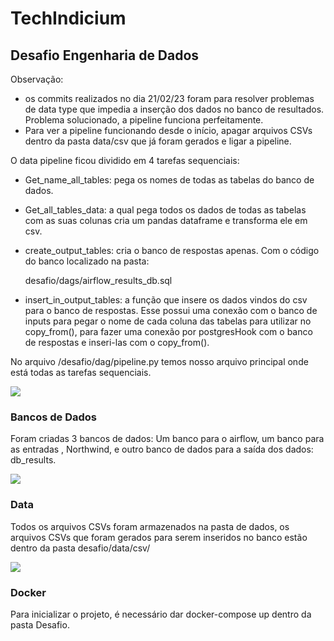 # TechIndicium
<h2>  Desafio Engenharia de Dados </h2> 

Observação: 
  - os commits realizados no dia 21/02/23 foram para resolver problemas de data type que impedia a inserção dos dados no banco de resultados. Problema solucionado, a pipeline funciona perfeitamente.
  - Para ver a pipeline funcionando desde o início, apagar arquivos CSVs dentro da pasta data/csv que já foram gerados e ligar a pipeline.

O data pipeline ficou dividido em 4 tarefas sequenciais: 
  - Get_name_all_tables: pega os nomes de todas as tabelas do banco de dados.
  - Get_all_tables_data: a qual pega todos os dados de todas as tabelas com as suas colunas cria um pandas dataframe e transforma ele em csv.
  - create_output_tables: cria o banco de respostas apenas. Com o código do banco localizado na pasta: 
  
    desafio/dags/airflow_results_db.sql
  - insert_in_output_tables: a função que insere os dados vindos do csv para o banco de respostas. Esse possui uma conexão com o banco de inputs para pegar o nome de cada coluna das tabelas para utilizar no copy_from(), para fazer uma conexão por postgresHook com o banco de respostas e inseri-las com o copy_from().
  
  No arquivo /desafio/dag/pipeline.py temos nosso arquivo principal onde está todas as tarefas sequenciais.

<img src = https://user-images.githubusercontent.com/46203330/232865165-6bdc7fac-3fbd-4dcb-8679-a18fbb3a1a0f.jpeg />

<h3> Bancos de Dados </h3>

Foram criadas 3 bancos de dados: Um banco para o airflow, um banco para as entradas , Northwind, e outro banco de dados para a saída dos dados: db_results.

<img src = https://user-images.githubusercontent.com/46203330/220227658-d25695a2-daac-40d7-a7d2-02a306a2edde.png />

<h3> Data </h3>

Todos os arquivos CSVs foram armazenados na pasta de dados, os arquivos CSVs que foram gerados para serem inseridos no banco estão dentro da pasta
    desafio/data/csv/

<img src = https://user-images.githubusercontent.com/46203330/220230589-ce76c639-01aa-49a1-818a-8c2d42b75e2d.png />

<h3> Docker </h3>
Para inicializar o projeto, é necessário dar docker-compose up dentro da pasta Desafio.
